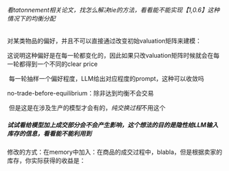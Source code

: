 ###### 看tatonnement相关论文，找怎么解决tie的方法，看看能不能实现【1,0.6】这种情况下的均衡分配

对某类物品的偏好，并且不可以直接通过改变初始valuation矩阵来建模：

​	这说明这种偏好是在每一轮都变化的，因此如果只改valuation矩阵时候就会在每一轮都得到一个不同的clear price

​		每一轮抽样一个偏好程度，LLM给出对应程度的prompt，这种可以收敛吗

no-trade-before-equilibrium：除非达到均衡不会交易

​	但是这是在涉及生产的模型才会有的，*纯交换过程*不用这个

##### 试试看给模型加上成交部分会不会产生影响，这个想法的目的是隐性给LLM输入库存的信息，看看能不能利用到

修改的方式：在memory中加入：在商品的成交过程中，blabla，但是根据卖家的库存，你实际获得的收益是：   
